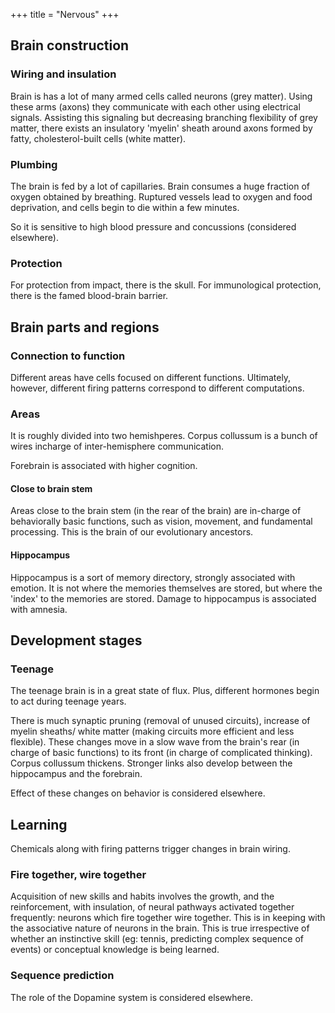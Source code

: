 +++
title = "Nervous"
+++

## Brain construction
### Wiring and insulation
Brain is has a lot of many armed cells called neurons (grey matter). Using these arms (axons) they communicate with each other using electrical signals. Assisting this signaling but decreasing branching flexibility of grey matter, there exists an insulatory 'myelin' sheath around axons formed by fatty, cholesterol-built cells (white matter). 

### Plumbing
The brain is fed by a lot of capillaries.  Brain consumes a huge fraction of oxygen obtained by breathing. Ruptured vessels lead to oxygen and food deprivation, and cells begin to die within a few minutes.

So it is sensitive to high blood pressure and concussions (considered elsewhere). 

### Protection
For protection from impact, there is the skull. For immunological protection, there is the famed blood-brain barrier.

## Brain parts and regions
### Connection to function
Different areas have cells focused on different functions. Ultimately, however, different firing patterns correspond to different computations.

### Areas
It is roughly divided into two hemishperes. 
Corpus collussum is a bunch of wires incharge of inter-hemisphere communication.

Forebrain is associated with higher cognition.

#### Close to brain stem
Areas close to the brain stem (in the rear of the brain) are in-charge of behaviorally basic functions, such as vision, movement, and fundamental processing. This is the brain of our evolutionary ancestors.

#### Hippocampus
Hippocampus is a sort of memory directory, strongly associated with emotion. It is not where the memories themselves are stored, but where the 'index' to the memories are stored. Damage to hippocampus is associated with amnesia.

## Development stages
### Teenage
The teenage brain is in a great state of flux. Plus, different hormones begin to act during teenage years.

There is much synaptic pruning (removal of unused circuits), increase of myelin sheaths/ white matter (making circuits more efficient and less flexible). These changes move in a slow wave from the brain's rear (in charge of basic functions) to its front (in charge of complicated thinking). Corpus collussum thickens. Stronger links also develop between the hippocampus and the forebrain.

Effect of these changes on behavior is considered elsewhere.

## Learning
Chemicals along with firing patterns trigger changes in brain wiring.

### Fire together, wire together
Acquisition of new skills and habits involves the growth, and the reinforcement, with insulation, of neural pathways activated together frequently: neurons which fire together wire together. This is in keeping with the associative nature of neurons in the brain. This is true irrespective of whether an instinctive skill (eg: tennis, predicting complex sequence of events) or conceptual knowledge is being learned.

### Sequence prediction
The role of the Dopamine system is considered elsewhere.

